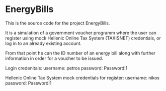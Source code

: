 # EnergyBills

This is the source code for the project EnergyBills.

It is a simulation of a government voucher programm where the user can register using mock Hellenic Online Tax System (TAXISNET) credentials, 
or log in to an already existing account.

From that point he can the ID number of an energy bill along with further information in order for a voucher to be issued.

Login credenitals:
username: petros
password: Password!1

Hellenic Online Tax System mock credentials for register:
username: nikos
password: Password!1
